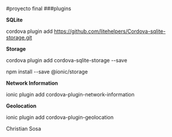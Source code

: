 #proyecto final
###plugins



**SQLite**

cordova plugin add https://github.com/litehelpers/Cordova-sqlite-storage.git


**Storage**

cordova plugin add cordova-sqlite-storage --save

npm install --save @ionic/storage


**Network Information**

ionic plugin add cordova-plugin-network-information


**Geolocation**

ionic plugin add cordova-plugin-geolocation


Christian Sosa
